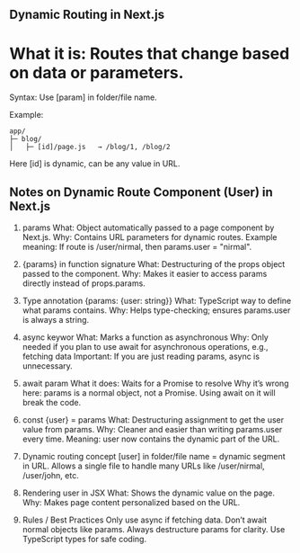 ## Dynamic Routing in Next.js

# What it is: Routes that change based on data or parameters.
  Syntax: Use [param] in folder/file name.

 Example:

    app/
    ├─ blog/
    │   ├─ [id]/page.js   → /blog/1, /blog/2

Here [id] is dynamic, can be any value in URL.

## Notes on Dynamic Route Component (User) in Next.js

1. params
    What: Object automatically passed to a page component by Next.js.
    Why: Contains URL parameters for dynamic routes.
    Example meaning: If route is /user/nirmal, then params.user = "nirmal".

2. {params} in function signature
    What: Destructuring of the props object passed to the component.
    Why: Makes it easier to access params directly instead of props.params.

3. Type annotation {params: {user: string}}
    What: TypeScript way to define what params contains.
    Why: Helps type-checking; ensures params.user is always a string.

4. async keywor
    What: Marks a function as asynchronous
    Why: Only needed if you plan to use await for asynchronous operations, e.g., fetching data
    Important: If you are just reading params, async is unnecessary.

5. await param
    What it does: Waits for a Promise to resolve
    Why it’s wrong here: params is a normal object, not a Promise. Using await on it will break the code.

6. const {user} = params
    What: Destructuring assignment to get the user value from params.
    Why: Cleaner and easier than writing params.user every time.
    Meaning: user now contains the dynamic part of the URL.

7. Dynamic routing concept
    [user] in folder/file name = dynamic segment in URL.
    Allows a single file to handle many URLs like /user/nirmal, /user/john, etc.

8. Rendering user in JSX
    What: Shows the dynamic value on the page.
    Why: Makes page content personalized based on the URL.

9. Rules / Best Practices
    Only use async if fetching data.
    Don’t await normal objects like params.
    Always destructure params for clarity.
    Use TypeScript types for safe coding.